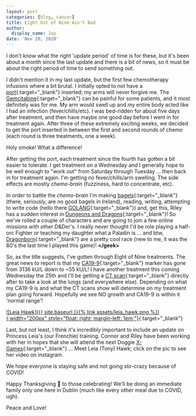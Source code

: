 ```yaml
---
layout: post
categories: [blog, cancer]
title: Eight Out of Nine Ain't Bad
author:
  display_name: Jay
date: 'Nov 20, 2020'
---
```


I don't know what the right 'update period' of time is for these, but it's been about a month since the last update and there is a bit of news, so it must be about the right period of time to send something out.

I didn't mention it in my last update, but the first few chemotherapy infusions where a bit brutal.  I initially opted to not have a [port](https://en.wikipedia.org/wiki/Port_(medical)){:target="_blank"} inserted; my arms will never forgive me.  The [Gemcitabine](https://en.wikipedia.org/wiki/Gemcitabine){:target="_blank"} can be painful for some patients, and it most definitely was for me.  My arm would swell up and my entire body acted like I had an infection (fever/chills/etc).  I was bed-ridden for about five days after treatment, and then have maybe one good day before I went in for treatment again.  After three of these extremely exciting weeks, we decided to get the port inserted in between the first and second rounds of chemo (each round is three treatments, one a week).

Holy smoke!  What a difference!

After getting the port, each treatment since the fourth has gotten a bit easier to tolerate.  I get treatment on a Wednesday and I generally hope to be well enough to "work out" from Saturday through Tuesday ... then back in for treatment again.  I'm getting no fever/chills/arm swelling.  The side effects are mostly _chemo-brain_ (fuzziness, hard to concentrate, etc).

In order to battle the _chemo-brain_ I'm making [bagels](https://www.instagram.com/p/CHyAOT5lFrh/?utm_source=ig_web_copy_link){:target="_blank"} (there, seriously, are no good bagels in Ireland), reading, writing, attempting to write code (hello there [GOLANG](https://golang.org/){:target="_blank"}) and, get this, Riley has a sudden interest in [Dungeons and Dragons](https://en.wikipedia.org/wiki/Dungeons_%26_Dragons){:target="_blank"}!  So we've rolled a couple of characters and are going to join a few online missions with other D&Der's.  I really never thought I'd be role playing a half-orc Fighter or teaching my daughter what a Paladin is ... and btw, [Dragonborn](https://en.wikipedia.org/wiki/Reptilian_humanoid#Games){:target="_blank"} are a pretty cool race (new to me, it was the 80's the last time I played this game)! **&lt;/geek&gt;**

So, as the title suggests, I've gotten through Eight of Nine treatments.  The great news to report is that my [CA19-9](https://www.pancan.org/facing-pancreatic-cancer/diagnosis/ca19-9/#results){:target="_blank"} marker has gone from 3136 kU/L down to ~55 kU/L!  I have another treatment this coming Wednesday the 25th and I'll be getting a [CT scan](https://en.wikipedia.org/wiki/CT_scan){:target="_blank"} directly after to take a look at the lungs (and everywhere else).  Depending on what my CA19-9 is and what the CT scans show will determine on my treatment plan going forward.  Hopefully we see NO growth and CA19-9 is within it 'normal range'!

[![Leia Hawk]({{ site.baseurl }}{% link assets/leia_hawk.png %}){:width="200px" style="float: right; margin-left: 1em;"}](https://www.instagram.com/p/CHsDAWZn0zl/?utm_source=ig_web_copy_link){:target="_blank"}

Last, but not least, I think it's incredibly important to include an update on Princess Leia's (our Frenchie) training.  Connor and Riley have been working with her in hopes that she will attend the next Doggie [X-Games](https://en.wikipedia.org/wiki/X_Games){:target="_blank"} ...  Meet Leia (Tony) Hawk; click on the pic to see her video on instagram.

We hope everyone is staying safe and not going stir-crazy because of COVID!

Happy Thanksgiving 🦃 to those celebrating!  We'll be doing an immediate family only one here in Dublin (much like every other meal due to COVID, ugh).

Peace and Love!
